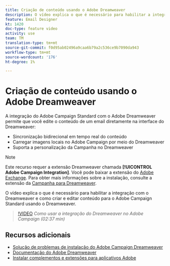 ```yaml
---
title: Criação de conteúdo usando o Adobe Dreamweaver
description: O vídeo explica o que é necessário para habilitar a integração com o Dreamweaver e como criar e editar conteúdo para o Adobe Campaign Standard usando o Dreamweaver.
feature: Email Designer
kt: 1420
doc-type: feature video
activity: use
team: TM
translation-type: tm+mt
source-git-commit: f0d95ab02496a9caa6b79a2c536ce9b7090da943
workflow-type: tm+mt
source-wordcount: '176'
ht-degree: 1%

---
```



# Criação de conteúdo usando o Adobe Dreamweaver

A integração do Adobe Campaign Standard com o Adobe Dreamweaver permite que você edite o conteúdo de um email diretamente na interface do Dreamweaver:

* Sincronização bidirecional em tempo real do conteúdo
* Carregar imagens locais no Adobe Campaign por meio do Dreamweaver
* Suporta a personalização da Campanha no Dreamweaver

>[!NOTE]
>
>Este recurso requer a extensão Dreamweaver chamada **[!UICONTROL Adobe Campaign Integration]**. Você pode baixar a extensão do [Adobe Exchange](https://exchange.adobe.com/creativecloud.html#search). Para obter mais informações sobre a instalação, consulte a extensão da [Campanha para Dreamweaver](https://helpx.adobe.com/dreamweaver/using/working-with-dreamweaver-and-campaign.html).

O vídeo explica o que é necessário para habilitar a integração com o Dreamweaver e como criar e editar conteúdo para o Adobe Campaign Standard usando o Dreamweaver.

>[!VIDEO](https://video.tv.adobe.com/v/23121?quality=12)
*Como usar a integração do Dreamweaver no Adobe Campaign (02:37 min)*

## Recursos adicionais

* [Solução de problemas de instalação do Adobe Campaign Dreamweaver](https://helpx.adobe.com/dreamweaver/kb/dreamweaver-campaign-integration-issue.html)
* [Documentação do Adobe Dreamweaver](https://helpx.adobe.com/dreamweaver/using/working-with-dreamweaver-and-campaign.html)
* [Instalar complementos e extensões para aplicativos Adobe](https://helpx.adobe.com/creative-cloud/kb/installingextensionsandaddons.html)
